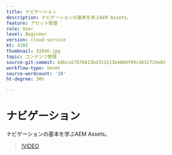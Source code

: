 ```yaml
---
title: ナビゲーション
description: ナビゲーションの基本を学ぶAEM Assets。
feature: アセット管理
role: User
level: Beginner
version: cloud-service
kt: 4305
thumbnail: 32046.jpg
topic: コンテンツ管理
source-git-commit: b0bca57676813bd353213b4808f99c463272de85
workflow-type: tm+mt
source-wordcount: '20'
ht-degree: 30%

---
```



# ナビゲーション

ナビゲーションの基本を学ぶAEM Assets。

>[!VIDEO](https://video.tv.adobe.com/v/32046/?quality=12&learn=on&hidetitle=true)